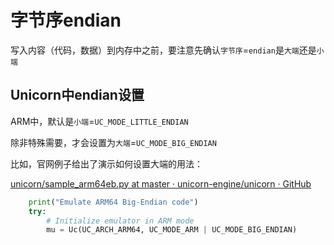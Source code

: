 # 字节序endian

写入内容（代码，数据）到内存中之前，要注意先确认`字节序`=`endian`是`大端`还是`小端`

## Unicorn中endian设置

ARM中，默认是`小端`=`UC_MODE_LITTLE_ENDIAN`

除非特殊需要，才会设置为`大端`=`UC_MODE_BIG_ENDIAN`

比如，官网例子给出了演示如何设置大端的用法：

[unicorn/sample_arm64eb.py at master · unicorn-engine/unicorn · GitHub](https://github.com/unicorn-engine/unicorn/blob/master/bindings/python/sample_arm64eb.py)

```py
    print("Emulate ARM64 Big-Endian code")
    try:
        # Initialize emulator in ARM mode
        mu = Uc(UC_ARCH_ARM64, UC_MODE_ARM | UC_MODE_BIG_ENDIAN)
```
